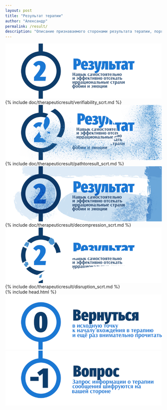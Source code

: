 ```yaml
---
layout: post
title: "Результат терапии"
author: "Александр"
permalink: /result/
description: "Описание признаваемого сторонами результата терапии, порядка достижения согласия сторонами и защиты интересов сторон от субъективной или предвзятой оценки прогресса и достигнутой цели терапии"
---
```


<a href="/verifiability/">![Признаваемый сторонами результат терапии](/_img/2.png)</a>
{% include doc/therapeuticresult/verifiability_scrt.md %}  
<a href="/pathtoresult/">![Следы от шагов на пути прохожения терапии](/_img/21.png)</a> 
{% include doc/therapeuticresult/pathtoresult_scrt.md %}   
<a href="/decompression/">![Психологическая декомпрессия на поъёме с глубины подсознания в реальную жизнь](/_img/22.png)</a>  
{% include doc/therapeuticresult/decompression_scrt.md %}  
<a href="/disruption/">![Разрыв работы с терапевтом](/_img/23.png)</a>
{% include doc/therapeuticresult/disruption_scrt.md %}  
{% include head.html %}
<a href="/">![Psychotherapy for Russian-speaking IT professionals](/_img/0.png)</a>  
<a href="https://bit.ly/3yhBEb4" target=_blank>![Вопросы ответы для пациента психотерапевта](/_img/-1.png)</a>
